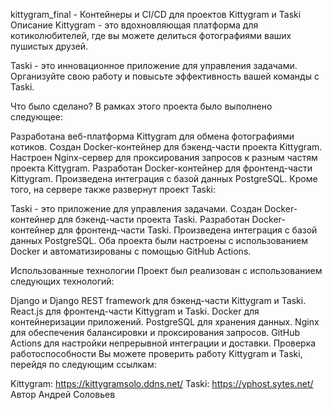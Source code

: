 kittygram_final - Контейнеры и CI/CD для проектов Kittygram и Taski
Описание
Kittygram - это вдохновляющая платформа для котиколюбителей, где вы можете делиться фотографиями ваших пушистых друзей.

Taski - это инновационное приложение для управления задачами. Организуйте свою работу и повысьте эффективность вашей команды с Taski.

Что было сделано?
В рамках этого проекта было выполнено следующее:

Разработана веб-платформа Kittygram для обмена фотографиями котиков.
Создан Docker-контейнер для бэкенд-части проекта Kittygram.
Настроен Nginx-сервер для проксирования запросов к разным частям проекта Kittygram.
Разработан Docker-контейнер для фронтенд-части Kittygram.
Произведена интеграция с базой данных PostgreSQL.
Кроме того, на сервере также развернут проект Taski:

Taski - это приложение для управления задачами.
Создан Docker-контейнер для бэкенд-части проекта Taski.
Разработан Docker-контейнер для фронтенд-части Taski.
Произведена интеграция с базой данных PostgreSQL.
Оба проекта были настроены с использованием Docker и автоматизированы с помощью GitHub Actions.

Использованные технологии
Проект был реализован с использованием следующих технологий:

Django и Django REST framework для бэкенд-части Kittygram и Taski.
React.js для фронтенд-части Kittygram и Taski.
Docker для контейнеризации приложений.
PostgreSQL для хранения данных.
Nginx для обеспечения балансировки и проксирования запросов.
GitHub Actions для настройки непрерывной интеграции и доставки.
Проверка работоспособности
Вы можете проверить работу Kittygram и Taski, перейдя по следующим ссылкам:

Kittygram: https://kittygramsolo.ddns.net/
Taski: https://yphost.sytes.net/
Автор 
Андрей Соловьев

